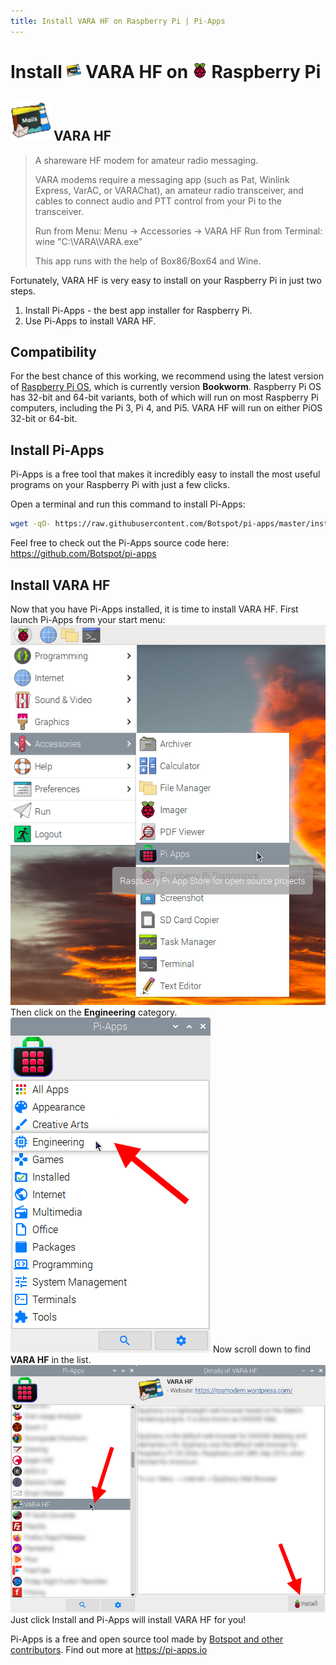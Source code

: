 ```yaml
---
title: Install VARA HF on Raspberry Pi | Pi-Apps
---
```

<div class="simple-install-content content">

# Install <img src="/img/app-icons/VARA HF/icon-64.png" height=24> VARA HF on <img src=/img/other-icons/raspberrypi-icon.svg height=24> Raspberry Pi

## <img src="/img/app-icons/VARA HF/icon-64.png"> VARA HF
> A shareware HF modem for amateur radio messaging.
> 
> VARA modems require a messaging app (such as Pat, Winlink Express, VarAC, or VARAChat), an amateur radio transceiver, and cables to connect audio and PTT control from your Pi to the transceiver.
> 
> Run from Menu: Menu -> Accessories -> VARA HF
> Run from Terminal: wine "C:\VARA\VARA.exe"
> 
> This app runs with the help of Box86/Box64 and Wine.

Fortunately, VARA HF is very easy to install on your Raspberry Pi in just two steps.
1. Install Pi-Apps - the best app installer for Raspberry Pi.
2. Use Pi-Apps to install VARA HF.
</div>
<div class="simple-install-content content">

## Compatibility
For the best chance of this working, we recommend using the latest version of [Raspberry Pi OS](https://www.raspberrypi.com/software/), which is currently version **Bookworm**.
Raspberry Pi OS has 32-bit and 64-bit variants, both of which will run on most Raspberry Pi computers, including the Pi 3, Pi 4, and Pi5.
VARA HF will run on either PiOS 32-bit or 64-bit.
</div>
<div class="simple-install-content content">

## Install Pi-Apps

Pi-Apps is a free tool that makes it incredibly easy to install the most useful programs on your Raspberry Pi with just a few clicks.

Open a terminal and run this command to install Pi-Apps:
```bash
wget -qO- https://raw.githubusercontent.com/Botspot/pi-apps/master/install | bash
```
Feel free to check out the Pi-Apps source code here: https://github.com/Botspot/pi-apps
</div>
<div class="simple-install-content content">

## Install VARA HF

Now that you have Pi-Apps installed, it is time to install VARA HF.
First launch Pi-Apps from your start menu:
<img src="/img/start-menu.png">
Then click on the <b>Engineering</b> category.
<img src="/img/category-selections/Engineering.png">
Now scroll down to find <b>VARA HF</b> in the list.
<img src="/img/app-icons/VARA HF/app-selection.png">
Just click Install and Pi-Apps will install VARA HF for you!
</div>
<div class="simple-install-content content">

Pi-Apps is a free and open source tool made by [Botspot and other contributors](/about/#contributors). Find out more at https://pi-apps.io
</div>
